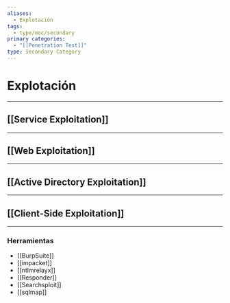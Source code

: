 ```yaml
---
aliases:
  - Explotación
tags:
  - type/moc/secondary
primary categories:
  - "[[Penetration Test]]"
type: Secondary Category
---
```

# Explotación

***

## [[Service Exploitation]]


***

## [[Web Exploitation]]


***

## [[Active Directory Exploitation]]


***

## [[Client-Side Exploitation]]


***

### Herramientas 

- [[BurpSuite]]
- [[impacket]]
- [[ntlmrelayx]]
- [[Responder]]
- [[Searchsploit]]
- [[sqlmap]]

